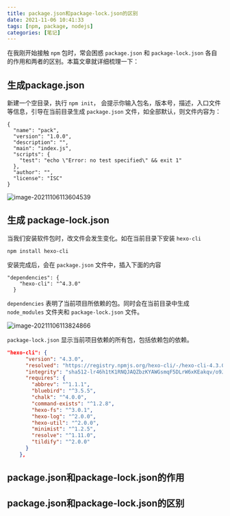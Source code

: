 ```yaml
---
title: package.json和package-lock.json的区别
date: 2021-11-06 10:41:33
tags: [npm, package, nodejs]
categories: [笔记]
---
```


在我刚开始接触 `npm` 包时，常会困惑 `package.json` 和 `package-lock.json` 各自的作用和两者的区别。本篇文章就详细梳理一下：

##  生成package.json

新建一个空目录，执行 `npm init`， 会提示你输入包名，版本号，描述，入口文件等信息，引导在当前目录生成  `package.json` 文件，如全部默认，则文件内容为：

```
{
  "name": "pack",
  "version": "1.0.0",
  "description": "",
  "main": "index.js",
  "scripts": {
    "test": "echo \"Error: no test specified\" && exit 1"
  },
  "author": "",
  "license": "ISC"
}

```

![image-20211106113604539](https://cdn.jsdelivr.net/gh/KJohn2q/John-s-figure-bed/image/202111061136595.png)

## 生成 package-lock.json

当我们安装软件包时，改文件会发生变化。如在当前目录下安装 `hexo-cli`

```
npm install hexo-cli
```

安装完成后，会在 `package.json` 文件中，插入下面的内容

```
"dependencies": {
    "hexo-cli": "^4.3.0"
  }
```

`dependencies` 表明了当前项目所依赖的包。同时会在当前目录中生成 `node_modules` 文件夹和 `package-lock.json` 文件。

![image-20211106113824866](https://cdn.jsdelivr.net/gh/KJohn2q/John-s-figure-bed/image/202111061138926.png)

`package-lock.json` 显示当前项目依赖的所有包，包括依赖包的依赖。

```json
"hexo-cli": {
      "version": "4.3.0",
      "resolved": "https://registry.npmjs.org/hexo-cli/-/hexo-cli-4.3.0.tgz",
      "integrity": "sha512-lr46h1tK1RNQJAQZbzKYAWGsmqF5DLrW6xKEakqv/o9JqgdeempBjIm7HqjcZEUBpWij4EO65X6YJiDmT9LR7g==",
      "requires": {
        "abbrev": "^1.1.1",
        "bluebird": "^3.5.5",
        "chalk": "^4.0.0",
        "command-exists": "^1.2.8",
        "hexo-fs": "^3.0.1",
        "hexo-log": "^2.0.0",
        "hexo-util": "^2.0.0",
        "minimist": "^1.2.5",
        "resolve": "^1.11.0",
        "tildify": "^2.0.0"
      }
    },
```

## package.json和package-lock.json的作用

## package.json和package-lock.json的区别
